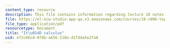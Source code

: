 ```yaml
---
content_type: resource
description: This file contains information regarding lecture 18 notes.
file: https://ol-ocw-studio-app-qa.s3.amazonaws.com/courses/18-s096-topics-in-mathematics-with-applications-in-finance-fall-2013/ef2c66c8079ba656210ad1fd4a5e2fa8_MIT18_S096F13_lecnote18.pdf
file_type: application/pdf
resourcetype: Document
title: "It\u014D calculus"
uid: ef2c66c8-079b-a656-210a-d1fd4a5e2fa8
---
```

